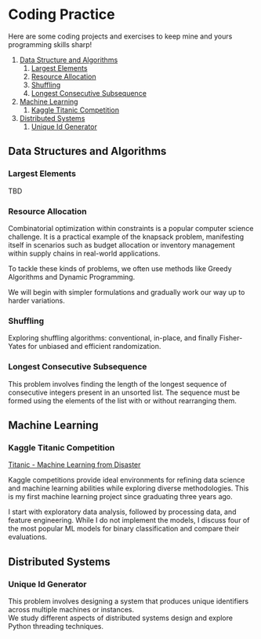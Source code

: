 # Coding Practice
Here are some coding projects and exercises to keep mine and yours programming skills sharp!

1. [Data Structure and Algorithms](#data-structure-and-algorithms)
    1. [Largest Elements](#largest-elements)
    2. [Resource Allocation](#resource-allocation)
    3. [Shuffling](#shuffling)
    4. [Longest Consecutive Subsequence](#Longest-consecutive-subsequence)
2. [Machine Learning](#machine-learning)
    1. [Kaggle Titanic Competition](#kaggle-titanic-competition)
3. [Distributed Systems](#distributed-systems)
    1. [Unique Id Generator](#unique-id-generator)
<!-- 3. [Readings] (##readings)
    1. [Continuous Integration/Continuous Deployment (CI/CD)](#continuous-integration/continuous-deployment-(CI/CD)) -->

## Data Structures and Algorithms

### Largest Elements

TBD

### Resource Allocation

Combinatorial optimization within constraints is a popular computer science challenge. It is a practical example of the knapsack problem, manifesting itself in scenarios such as budget allocation or inventory management within supply chains in real-world applications. 

To tackle these kinds of problems, we often use methods like Greedy Algorithms and Dynamic Programming.

We will begin with simpler formulations and gradually work our way up to harder variations.

### Shuffling

Exploring shuffling algorithms: conventional, in-place, and finally Fisher-Yates for unbiased and efficient randomization.

### Longest Consecutive Subsequence
This problem involves finding the length of the longest sequence of consecutive integers present in an unsorted list. The sequence must be formed using the elements of the list with or without rearranging them.

## Machine Learning

### Kaggle Titanic Competition

[Titanic - Machine Learning from Disaster](https://www.kaggle.com/competitions/titanic)

Kaggle competitions provide ideal environments for refining data science and machine learning abilities while exploring diverse methodologies. This is my first machine learning project since graduating three years ago. 

I start with exploratory data analysis, followed by processing data, and feature engineering. While I do not implement the models, I discuss four of the most popular ML models for binary classification and compare their evaluations.

## Distributed Systems

### Unique Id Generator

This problem involves designing a system that produces unique identifiers across multiple machines or instances. <br>
We study different aspects of distributed systems design and explore Python threading techniques.


<!-- ## Readings

### Continuous Integration/Continuous Deployment (CI/CD) -->






